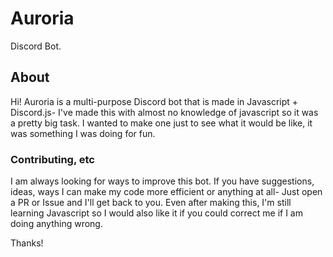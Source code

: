 # Auroria
Discord Bot.

## About
Hi! Auroria is a multi-purpose Discord bot that is made in Javascript + Discord.js- I've made this with almost no knowledge of javascript so it was a pretty big task. I wanted to make one just to see what it would be like, it was something I was doing for fun.

### Contributing, etc
I am always looking for ways to improve this bot. If you have suggestions, ideas, ways I can make my code more efficient or anything at all- Just open a PR or Issue and I'll get back to you. Even after making this, I'm still learning Javascript so I would also like it if you could correct me if I am doing anything wrong.

Thanks!
